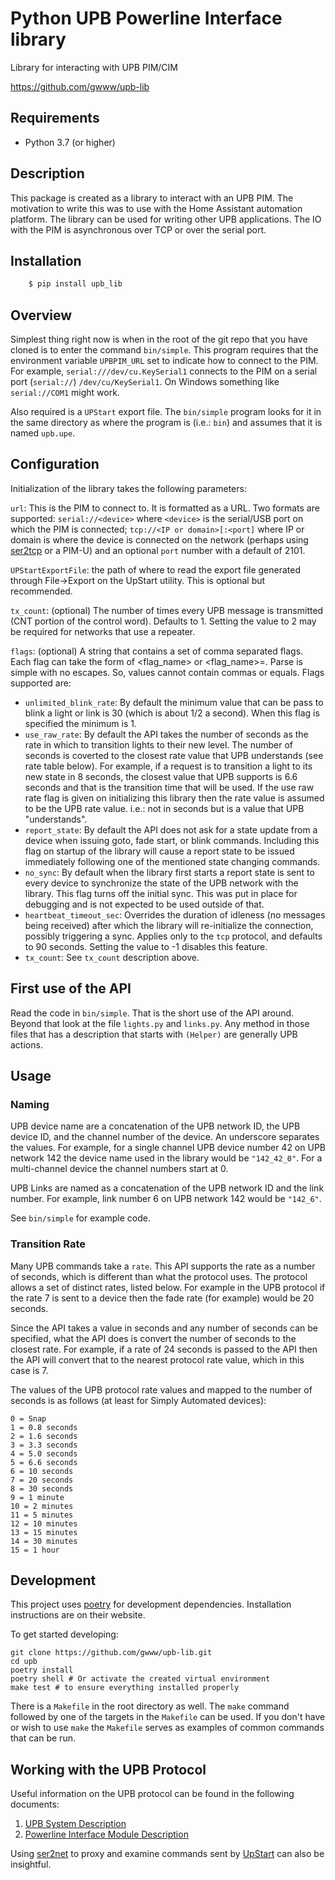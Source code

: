 # Python UPB Powerline Interface library

Library for interacting with UPB PIM/CIM

https://github.com/gwww/upb-lib

## Requirements

- Python 3.7 (or higher)

## Description

This package is created as a library to interact with an UPB PIM.
The motivation to write this was to use with the Home Assistant
automation platform. The library can be used for writing other UPB
applications. The IO with the PIM is asynchronous over TCP or over the
serial port.

## Installation

```bash
    $ pip install upb_lib
```

## Overview

Simplest thing right now is when in the root of the git repo that you have cloned is to enter the command `bin/simple`. This program requires that the environment variable `UPBPIM_URL` set to indicate how to connect to the PIM. For example, `serial:///dev/cu.KeySerial1` connects to the PIM on a serial port (`serial://`) `/dev/cu/KeySerial1`. On Windows something like `serial://COM1` might work.

Also required is a `UPStart` export file. The `bin/simple` program looks for it
in the same directory as where the program is (i.e.: `bin`) and assumes that it is named `upb.upe`.

## Configuration

Initialization of the library takes the following parameters:

`url`: This is the PIM to connect to. It is formatted as a URL. Two formats
are supported: `serial://<device>` where `<device>` is the serial/USB port on which the PIM is connected; `tcp://<IP or domain>[:<port]` where IP or domain is where the device is connected on the network (perhaps using [ser2tcp](https://github.com/gwww/ser2tcp) or a PIM-U) and an optional `port` number with a default of 2101.

`UPStartExportFile`: the path of where to read the export file generated through File->Export on the UpStart utility. This is optional but recommended.

`tx_count`: (optional) The number of times every UPB message is transmitted (CNT portion of the control word). Defaults to 1. Setting the value to 2 may be required for networks that use a repeater.

`flags`: (optional) A string that contains a set of comma separated flags. Each flag can take the form of <flag_name> or <flag_name>=<value>. Parse is simple with no escapes. So, values cannot contain commas or equals. Flags supported are:

- `unlimited_blink_rate`: By default the minimum value that can be pass to blink a light or link is 30 (which is about 1/2 a second). When this flag is specified the minimum is 1.
- `use_raw_rate`: By default the API takes the number of seconds as the rate in which to transition lights to their new level. The number of seconds is coverted to the closest rate value that UPB understands (see rate table below). For example, if a request is to transition a light to its new state in 8 seconds, the closest value that UPB supports is 6.6 seconds and that is the transition time that will be used. If the use raw rate flag is given on initializing this library then the rate value is assumed to be the UPB rate value. i.e.: not in seconds but is a value that UPB "understands".
- `report_state`: By default the API does not ask for a state update from a device when issuing goto, fade start, or blink commands. Including this flag on startup of the library will cause a report state to be issued immediately following one of the mentioned state changing commands.
- `no_sync`: By default when the library first starts a report state is sent to every device to synchronize the state of the UPB network with the library. This flag turns off the initial sync. This was put in place for debugging and is not expected to be used outside of that.
- `heartbeat_timeout_sec`: Overrides the duration of idleness (no messages being received) after which the library will re-initialize the connection, possibly triggering a sync. Applies only to the `tcp` protocol, and defaults to 90 seconds. Setting the value to -1 disables this feature.
- `tx_count`: See `tx_count` description above.

## First use of the API

Read the code in `bin/simple`. That is the short use of the API around. Beyond that look at the file `lights.py` and `links.py`. Any method in those files that has a description that starts with `(Helper)` are generally UPB actions.

## Usage

### Naming
UPB device name are a concatenation of the UPB network ID, the UPB device ID, and the channel number of the device. An underscore separates the values. For example, for a single channel UPB device number 42 on UPB network 142 the device name used in the library would be `"142_42_0"`. For a multi-channel device the channel numbers start at 0.

UPB Links are named as a concatenation of the UPB network ID and the link number. For example, link number 6 on UPB network 142 would be `"142_6"`.

See `bin/simple` for example code.

### Transition Rate
Many UPB commands take a `rate`. This API supports the rate as a number of seconds, which is different than what the protocol uses. The protocol allows a set of distinct rates, listed below. For example in the UPB protocol if the rate 7 is sent to a device then the fade rate (for example) would be 20 seconds.

Since the API takes a value in seconds and any number of seconds can be specified, what the API does is convert the number of seconds to the closest rate. For example, if a rate of 24 seconds is passed to the API then the API will convert that to the nearest protocol rate value, which in this case is 7.

The values of the UPB protocol rate values and mapped to the number of seconds is as follows (at least for Simply Automated devices):

```
0 = Snap
1 = 0.8 seconds
2 = 1.6 seconds
3 = 3.3 seconds
4 = 5.0 seconds
5 = 6.6 seconds
6 = 10 seconds
7 = 20 seconds
8 = 30 seconds
9 = 1 minute
10 = 2 minutes
11 = 5 minutes
12 = 10 minutes
13 = 15 minutes
14 = 30 minutes
15 = 1 hour
```

## Development

This project uses [poetry](https://poetry.eustace.io/) for development dependencies. Installation instructions are on their website.

To get started developing:

```
git clone https://github.com/gwww/upb-lib.git
cd upb
poetry install
poetry shell # Or activate the created virtual environment
make test # to ensure everything installed properly
```

There is a `Makefile` in the root directory as well. The `make` command
followed by one of the targets in the `Makefile` can be used. If you don't
have or wish to use `make` the `Makefile` serves as examples of common
commands that can be run.

## Working with the UPB Protocol

Useful information on the UPB protocol can be found in the following documents:
  1. [UPB System Description](https://www.ipcf.org/doc/UPB_System_Description_v1.1.pdf)
  1. [Powerline Interface Module Description](http://www.webmtn.com/webUniversity/upbDocs/PimComm1.6.pdf)

Using [ser2net](https://linux.die.net/man/8/ser2net) to proxy and examine
commands sent by [UpStart](https://pcswebstore.com/pages/upb-software) can also
be insightful.
